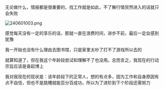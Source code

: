 无论做什么，情报都是很重要的，找工作就是如此，不了解行情贸然进入的话就只会失败

![240601003.png](img%2F240601003.png)

感觉每天没有一定的享乐的话，那就一直在浪费时间，进步不前，最后一定会感到犹豫

我一开始也没有什么理由去图书馆，只是家里太吵了打不了游戏所以去的

就算知道了，但在我这个年龄段尝试和理解不了也没用。总而言之，我现在的行动宗旨应该是奋起博上

我对我现在的现状是：该年龄段下的正常人，想的有点多，因为工作和自身原因有点不自信，但也不是跳槽就能百分百成功，所以为了进阶到下个阶段还需努力